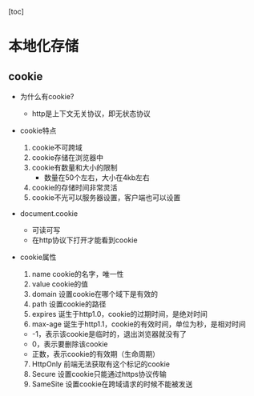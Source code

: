 [toc]
# 本地化存储

## cookie

- 为什么有cookie?
  - http是上下文无关协议，即无状态协议

- cookie特点
  1. cookie不可跨域
  2. cookie存储在浏览器中
  3. cookie有数量和大小的限制
     - 数量在50个左右，大小在4kb左右
  4. cookie的存储时间非常灵活
  5. cookie不光可以服务器设置，客户端也可以设置

- document.cookie
  - 可读可写
  - 在http协议下打开才能看到cookie

- cookie属性
  1. name cookie的名字，唯一性
  2. value cookie的值
  3. domain 设置cookie在哪个域下是有效的
  4. path 设置cookie的路径
  5. expires 诞生于http1.0，cookie的过期时间，是绝对时间
  6. max-age 诞生于http1.1，cookie的有效时间，单位为秒，是相对时间
    - -1，表示该cookie是临时的，退出浏览器就没有了
    - 0，表示要删除该cookie
    - 正数，表示cookie的有效期（生命周期）
  7. HttpOnly 前端无法获取有这个标记的cookie
  8. Secure 设置cookie只能通过https协议传输
  9. SameSite 设置cookie在跨域请求的时候不能被发送